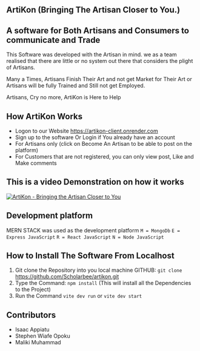 ## ArtiKon (Bringing The Artisan Closer to You.)

## A software for Both Artisans and Consumers to communicate and Trade

This Software was developed with the Artisan in mind.
we as a team realised that there are little or no system out there that
considers the plight of Artisans. 

Many a Times, Artisans Finish Their Art and not get Market for Their Art
or Artisans will be fully Trained and Still not get Employed.

Artisans, Cry no more, ArtiKon is Here to Help

## How ArtiKon Works
- Logon to our Website https://artikon-client.onrender.com 
- Sign up to the software Or Login if You already have an account
- For Artisans only (click on Become An Artisan to be able to post on the platform)
- For Customers that are not registered, you can only view post, Like and Make comments

## This is a video Demonstration on how it works

[![ArtiKon - Bringing the Artisan Closer to You](https://iili.io/dw3vuUl.md.jpg)](https://www.youtube.com/watch?v=cQJ403sIYkI)

## Development platform
MERN STACK was used as the development platform
`M = MongoDb`
`E = Express JavaScript`
`R = React JavaScript`
`N = Node JavaScript`

## How to Install The Software From Localhost
1.  Git clone the Repository into you local machine
        GITHUB: `git clone` https://github.com/Scholarbee/artikon.git
2. Type the Command: `npm install` (This will install all the Dependencies to the Project)
3. Run the Command `vite dev run` or `vite dev start`



## Contributors
- Isaac Appiatu
- Stephen Wiafe Opoku
- Maliki Muhammad
